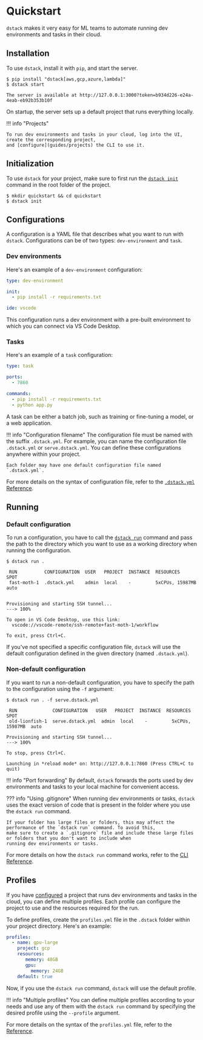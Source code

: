 # Quickstart

`dstack` makes it very easy for ML teams to automate running dev environments and tasks in their cloud.

## Installation

To use `dstack`, install it with `pip`, and start the server.

<div class="termy">

```shell
$ pip install "dstack[aws,gcp,azure,lambda]"
$ dstack start

The server is available at http://127.0.0.1:3000?token=b934d226-e24a-4eab-eb92b353b10f
```

</div>

On startup, the server sets up a default project that runs everything locally. 

!!! info "Projects"

    To run dev environments and tasks in your cloud, log into the UI, create the corresponding project, 
    and [configure](guides/projects) the CLI to use it.

## Initialization

To use `dstack` for your project, make sure to first run the [`dstack init`](reference/cli/init.md) command in the root folder of the project.

<div class="termy">

```shell
$ mkdir quickstart && cd quickstart
$ dstack init
```

</div>

## Configurations

A configuration is a YAML file that describes what you want to run with `dstack`. Configurations can be of two
types: `dev-environment` and `task`.

### Dev environments

Here's an example of a `dev-environment` configuration:

<div editor-title=".dstack.yml"> 

```yaml
type: dev-environment

init:
  - pip install -r requirements.txt

ide: vscode
```

</div>

This configuration runs a dev environment with a pre-built environment to which you can connect via VS Code Desktop.

### Tasks

Here's an example of a `task` configuration:

<div editor-title="serve.dstack.yml"> 

```yaml
type: task

ports:
  - 7860

commands:
  - pip install -r requirements.txt
  - python app.py
```

</div>

A task can be either a batch job, such as training or fine-tuning a model, or a web application.

!!! info "Configuration filename"
    The configuration file must be named with the suffix `.dstack.yml`. For example,
    you can name the configuration file `.dstack.yml` or `serve.dstack.yml`. You can define
    these configurations anywhere within your project. 
    
    Each folder may have one default configuration file named `.dstack.yml`.

[//]: # (TODO: Mention pre-built)

For more details on the syntax of configuration file, refer to the [`.dstack.yml` Reference](../docs/reference/dstack.yml.md).

## Running

### Default configuration

To run a configuration, you have to call the [`dstack run`](reference/cli/run.md) command and pass the path to the 
directory which you want to use as a working directory when running the configuration.

<div class="termy">

```shell
$ dstack run . 

 RUN          CONFIGURATION  USER   PROJECT  INSTANCE  RESOURCES        SPOT
 fast-moth-1  .dstack.yml    admin  local    -         5xCPUs, 15987MB  auto  


Provisioning and starting SSH tunnel...
---> 100%

To open in VS Code Desktop, use this link:
  vscode://vscode-remote/ssh-remote+fast-moth-1/workflow

To exit, press Ctrl+C.
```

</div>

If you've not specified a specific configuration file, `dstack` will use the default configuration
defined in the given directory (named `.dstack.yml`).

### Non-default configuration

If you want to run a non-default configuration, you have to specify the path to the configuration
using the `-f` argument:

<div class="termy">

```shell
$ dstack run . -f serve.dstack.yml

 RUN             CONFIGURATION   USER   PROJECT  INSTANCE  RESOURCES        SPOT
 old-lionfish-1  serve.dstack.yml  admin  local    -         5xCPUs, 15987MB  auto  

Provisioning and starting SSH tunnel...
---> 100%

To stop, press Ctrl+C.

Launching in *reload mode* on: http://127.0.0.1:7860 (Press CTRL+C to quit)
```

</div>

!!! info "Port forwarding"
    By default, `dstack` forwards the ports used by dev environments and tasks to your local machine for convenient access.

??? info "Using .gitignore"
    When running dev environments or tasks, `dstack` uses the exact version of code that is present in the folder where you
    use the `dstack run` command.

    If your folder has large files or folders, this may affect the performance of the `dstack run` command. To avoid this,
    make sure to create a `.gitignore` file and include these large files or folders that you don't want to include when
    running dev environments or tasks.

For more details on how the `dstack run` command works, refer to the [CLI Reference](reference/cli/run.md).

## Profiles

If you have [configured](guides/projects.md) a project that runs dev environments and tasks in the cloud, you can define multiple
profiles. Each profile can configure the project to use and the resources required for the run.

To define profiles, create the `profiles.yml` file in the `.dstack` folder within your project directory. Here's an example:

<div editor-title=".dstack/profiles.yml"> 

```yaml
profiles:
  - name: gpu-large
    project: gcp
    resources:
       memory: 48GB
       gpu:
         memory: 24GB
    default: true
```

</div>

Now, if you use the `dstack run` command, `dstack` will use the default profile.

!!! info "Multiple profiles"
    You can define multiple profiles according to your needs and use any of them with the `dstack run` command by specifying
    the desired profile using the `--profile` argument.

For more details on the syntax of the `profiles.yml` file, refer to the [Reference](reference/profiles.yml.md).